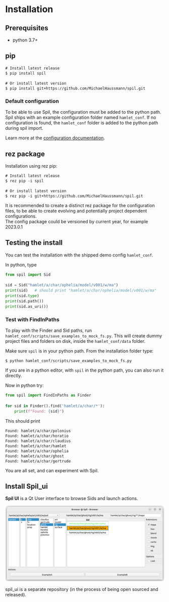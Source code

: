 # Installation

## Prerequisites
- python 3.7+

## pip

```shell
# Install latest release
$ pip install spil

# Or install latest version
$ pip install git+https://github.com/MichaelHaussmann/spil.git
```

### Default configuration

To be able to use Spil, the configuration must be added to the python path.  
Spil ships with an example configuration folder named `hamlet_conf`.
If no configuration is found, the `hamlet_conf` folder is added to the python path during spil import.

Learn more at the [configuration documentation](configuration.md).

## rez package

Installation using rez pip: 
```shell
# Install latest release
$ rez pip -i spil

# Or install latest version
$ rez pip -i git+https://github.com/MichaelHaussmann/spil.git
```

It is recommended to create a distinct rez package for the configuration files, to be able to create evolving and potentially project dependent configurations.  
The config package could be versioned by current year, for example 2023.0.1

## Testing the install

You can test the installation with the shipped demo config `hamlet_conf`.

In python, type
```python
from spil import Sid

sid = Sid("hamlet/a/char/ophelia/model/v001/w/ma")
print(sid)   # should print "hamlet/a/char/ophelia/model/v001/w/ma"
print(sid.type)
print(sid.path())
print(sid.as_uri())
```

### Test with FindInPaths

To play with the Finder and Sid paths, run `hamlet_conf/scripts/save_examples_to_mock_fs.py`.
This will create dummy project files and folders on disk, inside the `hamlet_conf/data` folder.

Make sure `spil` is in your python path. 
From the installation folder type:
```shell
$ python hamlet_conf/scripts/save_examples_to_mock_fs.py 
```

If you are in a python editor, with `spil` in the python path, you can also run it directly.

Now in python try:
```python
from spil import FindInPaths as Finder

for sid in Finder().find('hamlet/a/char/*'):
    print(f"Found: {sid}")
```
This should print
```
Found: hamlet/a/char/polonius
Found: hamlet/a/char/horatio
Found: hamlet/a/char/claudius
Found: hamlet/a/char/hamlet
Found: hamlet/a/char/ophelia
Found: hamlet/a/char/ghost
Found: hamlet/a/char/gertrude
```

You are all set, and can experiment with Spil.

## Install Spil_ui

**Spil UI** is a Qt User interface to browse Sids and launch actions.

[![Spil Qt UI](img/spil_ui.png)](https://github.com/MichaelHaussmann/spil_ui)
 
spil_ui is a separate repository (in the process of being open sourced and released).   